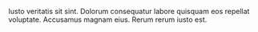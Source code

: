 Iusto veritatis sit sint. Dolorum consequatur labore quisquam eos repellat voluptate. Accusamus magnam eius. Rerum rerum iusto est.